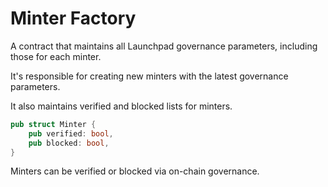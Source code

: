 # Minter Factory

A contract that maintains all Launchpad governance parameters, including those for each minter.

It's responsible for creating new minters with the latest governance parameters.

It also maintains verified and blocked lists for minters.

```rs
pub struct Minter {
    pub verified: bool,
    pub blocked: bool,
}
```

Minters can be verified or blocked via on-chain governance.
